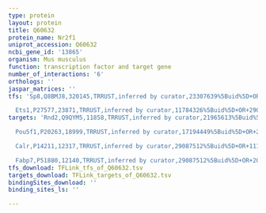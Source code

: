 ```yaml
---
type: protein
layout: protein
title: Q60632
protein_name: Nr2f1
uniprot_accession: Q60632
ncbi_gene_id: '13865'
organism: Mus musculus
function: transcription factor and target gene
number_of_interactions: '6'
orthologs: ''
jaspar_matrices: ''
tfs: 'Sp8,Q8BMJ8,320145,TRRUST,inferred by curator,23307639%5Buid%5D+OR+29087512%5Buid%5D,Yes

  Ets1,P27577,23871,TRRUST,inferred by curator,11784326%5Buid%5D+OR+29087512%5Buid%5D,Yes'
targets: 'Rnd2,Q9QYM5,11858,TRRUST,inferred by curator,21965613%5Buid%5D+OR+29087512%5Buid%5D,Yes

  Pou5f1,P20263,18999,TRRUST,inferred by curator,17194449%5Buid%5D+OR+29087512%5Buid%5D+OR+7823919%5Buid%5D,Yes

  Calr,P14211,12317,TRRUST,inferred by curator,29087512%5Buid%5D+OR+11106640%5Buid%5D,Yes

  Fabp7,P51880,12140,TRRUST,inferred by curator,29087512%5Buid%5D+OR+20111703%5Buid%5D,Yes'
tfs_download: TFLink_tfs_of_Q60632.tsv
targets_download: TFLink_targets_of_Q60632.tsv
bindingSites_download: ''
binding_sites_ls: ''

---
```

